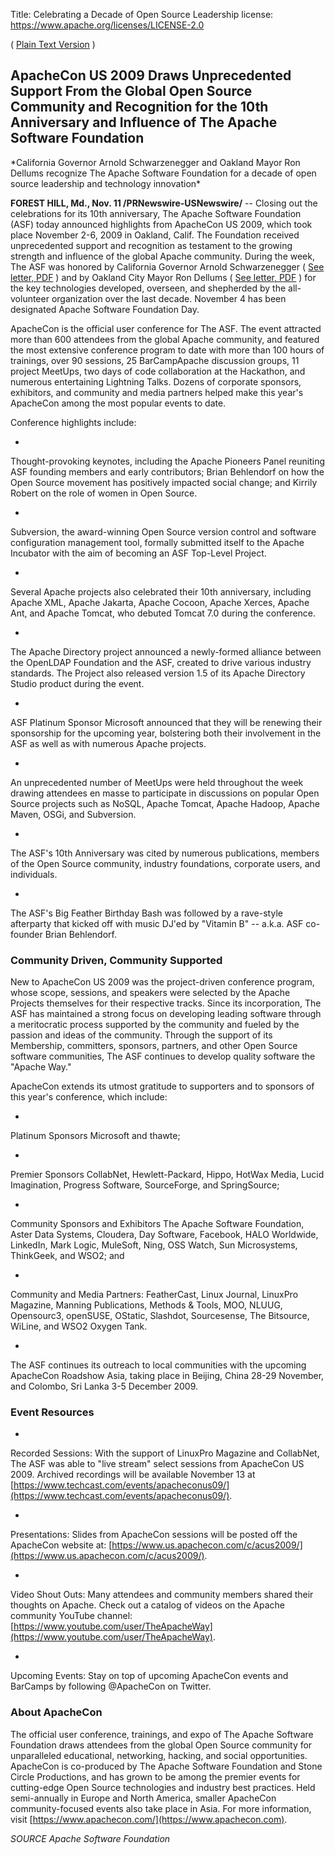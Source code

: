 Title: Celebrating a Decade of Open Source Leadership
license: https://www.apache.org/licenses/LICENSE-2.0

( [Plain Text Version](pr_2009_11_04_2.txt) )
<h2>ApacheCon US 2009 Draws Unprecedented Support From the Global Open
Source Community and Recognition for the 10th Anniversary and Influence of
The Apache Software Foundation</h2>
*California Governor Arnold Schwarzenegger and Oakland Mayor Ron Dellums
recognize The Apache Software Foundation for a decade of open source
leadership and technology innovation* 

**FOREST HILL, Md., Nov. 11 /PRNewswire-USNewswire/** -- Closing out the
celebrations for its 10th anniversary, The Apache Software Foundation (ASF)
today announced highlights from ApacheCon US 2009, which took place
November 2-6, 2009 in Oakland, Calif. The Foundation received unprecedented
support and recognition as testament to the growing strength and influence
of the global Apache community. During the week, The ASF was honored by
California Governor Arnold Schwarzenegger ( [See letter,
PDF](Gov-CA-Congrats-ASF.pdf) ) and by Oakland City Mayor Ron Dellums (
[See letter, PDF](Mayor-OAK-ASF-Day.pdf) ) for the key technologies
developed, overseen, and shepherded by the all-volunteer organization over
the last decade. November 4 has been designated Apache Software Foundation
Day.

ApacheCon is the official user conference for The ASF. The event attracted
more than 600 attendees from the global Apache community, and featured the
most extensive conference program to date with more than 100 hours of
trainings, over 90 sessions, 25 BarCampApache discussion groups, 11 project
MeetUps, two days of code collaboration at the Hackathon, and numerous
entertaining Lightning Talks. Dozens of corporate sponsors, exhibitors, and
community and media partners helped make this year's ApacheCon among the
most popular events to date.

Conference highlights include:

- 
Thought-provoking keynotes, including the Apache Pioneers Panel reuniting
ASF founding members and early contributors; Brian Behlendorf on how the
Open Source movement has positively impacted social change; and Kirrily
Robert on the role of women in Open Source.

- 
Subversion, the award-winning Open Source version control and software
configuration management tool, formally submitted itself to the Apache
Incubator with the aim of becoming an ASF Top-Level Project.

- 
Several Apache projects also celebrated their 10th anniversary, including
Apache XML, Apache Jakarta, Apache Cocoon, Apache Xerces, Apache Ant, and
Apache Tomcat, who debuted Tomcat 7.0 during the conference.

- 
The Apache Directory project announced a newly-formed alliance between the
OpenLDAP Foundation and the ASF, created to drive various industry
standards. The Project also released version 1.5 of its Apache Directory
Studio product during the event.

- 
ASF Platinum Sponsor Microsoft announced that they will be renewing their
sponsorship for the upcoming year, bolstering both their involvement in the
ASF as well as with numerous Apache projects.

- 
An unprecedented number of MeetUps were held throughout the week drawing
attendees en masse to participate in discussions on popular Open Source
projects such as NoSQL, Apache Tomcat, Apache Hadoop, Apache Maven, OSGi,
and Subversion.

- 
The ASF's 10th Anniversary was cited by numerous publications, members of
the Open Source community, industry foundations, corporate users, and
individuals.

- 
The ASF's Big Feather Birthday Bash was followed by a rave-style afterparty
that kicked off with music DJ'ed by "Vitamin B" -- a.k.a. ASF co-founder
Brian Behlendorf.

### Community Driven, Community Supported ###

New to ApacheCon US 2009 was the project-driven conference program, whose
scope, sessions, and speakers were selected by the Apache Projects
themselves for their respective tracks. Since its incorporation, The ASF
has maintained a strong focus on developing leading software through a
meritocratic process supported by the community and fueled by the passion
and ideas of the community. Through the support of its Membership,
committers, sponsors, partners, and other Open Source software communities,
The ASF continues to develop quality software the "Apache Way."

ApacheCon extends its utmost gratitude to supporters and to sponsors of
this year's conference, which include:

- 
Platinum Sponsors Microsoft and thawte;

- 
Premier Sponsors CollabNet, Hewlett-Packard, Hippo, HotWax Media, Lucid
Imagination, Progress Software, SourceForge, and SpringSource;

- 
Community Sponsors and Exhibitors The Apache Software Foundation, Aster
Data Systems, Cloudera, Day Software, Facebook, HALO Worldwide, LinkedIn,
Mark Logic, MuleSoft, Ning, OSS Watch, Sun Microsystems, ThinkGeek, and
WSO2; and

- 
Community and Media Partners: FeatherCast, Linux Journal, LinuxPro
Magazine, Manning Publications, Methods &amp; Tools, MOO, NLUUG,
Opensourc3, openSUSE, OStatic, Slashdot, Sourcesense, The Bitsource,
WiLine, and WSO2 Oxygen Tank.

- 
The ASF continues its outreach to local communities with the upcoming
ApacheCon Roadshow Asia, taking place in Beijing, China 28-29 November, and
Colombo, Sri Lanka 3-5 December 2009.

### Event Resources ###

- 
Recorded Sessions: With the support of LinuxPro Magazine and CollabNet, The
ASF was able to "live stream" select sessions from ApacheCon US 2009.
Archived recordings will be available November 13 at
[https://www.techcast.com/events/apacheconus09/](https://www.techcast.com/events/apacheconus09/).

- 
Presentations: Slides from ApacheCon sessions will be posted off the
ApacheCon website at:
[https://www.us.apachecon.com/c/acus2009/](https://www.us.apachecon.com/c/acus2009/).

- 
Video Shout Outs: Many attendees and community members shared their
thoughts on Apache. Check out a catalog of videos on the Apache community
YouTube channel:
[https://www.youtube.com/user/TheApacheWay](https://www.youtube.com/user/TheApacheWay).

- 
Upcoming Events: Stay on top of upcoming ApacheCon events and BarCamps by
following @ApacheCon on Twitter.

### About ApacheCon ###

The official user conference, trainings, and expo of The Apache Software
Foundation draws attendees from the global Open Source community for
unparalleled educational, networking, hacking, and social opportunities.
ApacheCon is co-produced by The Apache Software Foundation and Stone Circle
Productions, and has grown to be among the premier events for cutting-edge
Open Source technologies and industry best practices. Held semi-annually in
Europe and North America, smaller ApacheCon community-focused events also
take place in Asia. For more information, visit
[https://www.apachecon.com/](https://www.apachecon.com).

*SOURCE Apache Software Foundation* 

